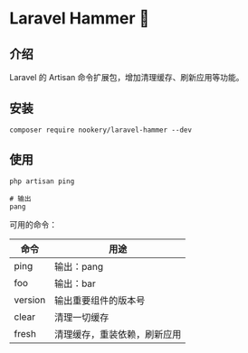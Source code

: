 Laravel Hammer 🔨
============

## 介绍

Laravel 的 Artisan 命令扩展包，增加清理缓存、刷新应用等功能。

## 安装

```shell
composer require nookery/laravel-hammer --dev
```

## 使用
```shell
php artisan ping

# 输出
pang
```

可用的命令：

| 命令         | 用途|
|  ----       | ---- |
| ping        | 输出：pang| 
| foo         | 输出：bar| 
| version     | 输出重要组件的版本号| 
| clear       | 清理一切缓存 |
| fresh       | 清理缓存，重装依赖，刷新应用|
